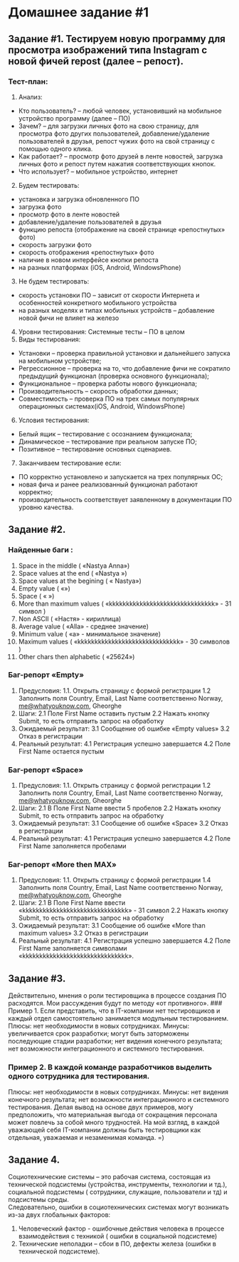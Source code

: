 # Домашнее задание #1

## Задание #1. Тестируем новую программу для просмотра изображений типа Instagram с новой фичей repost (далее – репост). 
### Тест-план:
1. Анализ:
- Кто пользователь? – любой человек, установивший на мобильное устройство программу (далее – ПО)
- Зачем? – для загрузки личных фото на свою страницу, для просмотра фото других пользователей, добавление/удаление пользователей в друзья, репост чужих фото на свой страницу с помощью одного клика. 
- Как работает? – просмотр фото друзей в ленте новостей, загрузка личных фото и репост путем нажатия соответствующих кнопок. 
- Что использует? – мобильное устройство, интернет
2. Будем тестировать:
- установка и загрузка обновленного ПО
- загрузка фото
- просмотр фото в ленте новостей
- добавление/удаление пользователей в друзья
- функцию репоста (отображение на своей странице «репостнутых» фото)
- скорость загрузки фото
- скорость отображения «репостнутых» фото
- наличие в новом интерфейсе кнопки репоста
- на разных платформах (iOS, Android, WindowsPhone)
3. Не будем тестировать:
- скорость установки ПО – зависит от скорости Интернета и особенностей конкретного мобильного устройства
- на разных моделях и типах мобильных устройств – добавление новой фичи не влияет на железо
4. Уровни тестирования:
Системные тесты – ПО в целом
5. Виды тестирования:
- Установки – проверка правильной установки и дальнейшего запуска на мобильном устройстве;
- Регрессионное – проверка на то, что добавление фичи не сократило предыдущий функционал (проверка основного функционала);
- Функциональное – проверка работы нового функционала;
- Производительность – скорость обработки данных;
- Совместимость – проверка ПО на трех самых популярных операционных системах(iOS, Android, WindowsPhone)
6. Условия тестирования:
- Белый ящик – тестирование с осознанием функционала;
- Динамическое – тестирование при реальном запуске ПО;
- Позитивное – тестирование основных сценариев. 
7. Заканчиваем тестирование если:
- ПО корректно установлено и запускается на трех популярных ОС;
- новая фича  и ранее реализованный функционал работают корректно;
- производительность соответствует заявленному в документации ПО уровню качества. 

## Задание #2. 
### Найденные баги :
1.	Space in the middle ( «Nastya Anna»)
2.	Space values at the end ( «Nastya »)
3.	Space values at the begining ( « Nastya»)
4.	Empty value ( «»)
5.	Space ( «        »)
6.	More than maximum values ( «kkkkkkkkkkkkkkkkkkkkkkkkkkkkkkk» - 31 символ )
7.	Non ASCII ( «Настя» - кириллица)
8.	Average value ( «Alla» - среднее значение)
9.	Minimum value ( «a» - минимальное значение)
10.	Maximum values ( «kkkkkkkkkkkkkkkkkkkkkkkkkkkkkk» - 30 символов )
11.	Other chars then alphabetic ( «25624»)

### Баг-репорт «Empty»
1. Предусловия: 
   1.1. Открыть страницу с формой регистрации
   1.2	Заполнить поля Country, Email, Last Name соответственно Norway, me@whatyouknow.com, Gheorghe
2. Шаги:
   2.1 Поле First Name оставить пустым
   2.2 Нажать кнопку Submit, то есть отправить запрос на обработку 
3. Ожидаемый результат:
   3.1 Сообщение об ошибке «Empty values»
  3.2 Отказ в регистрации
4. Реальный результат:
   4.1 Регистрация успешно завершается
   4.2 Поле First Name остается пустым

### Баг-репорт «Space»
1. Предусловия: 
   1.1. Открыть страницу с формой регистрации
   1.2	Заполнить поля Country, Email, Last Name соответственно Norway, me@whatyouknow.com, Gheorghe
2. Шаги:
   2.1 В Поле First Name ввести 5 пробелов
   2.2 Нажать кнопку Submit, то есть отправить запрос на обработку 
3. Ожидаемый результат:
   3.1 Сообщение об ошибке «Space»
   3.2 Отказ в регистрации
4. Реальный результат:
   4.1 Регистрация успешно завершается
   4.2 Поле First Name заполняется пробелами

### Баг-репорт «More then MAX»
1. Предусловия: 
   1.1. Открыть страницу с формой регистрации
   1.4	Заполнить поля Country, Email, Last Name соответственно Norway, me@whatyouknow.com, Gheorghe
2. Шаги:
   2.1 В Поле First Name ввести «kkkkkkkkkkkkkkkkkkkkkkkkkkkkkkk» - 31 символ
   2.2 Нажать кнопку Submit, то есть отправить запрос на обработку 
3. Ожидаемый результат:
  3.1 Сообщение об ошибке «More than maximum values» 
  3.2 Отказ в регистрации
4. Реальный результат:
  4.1 Регистрация успешно завершается
  4.2 Поле First Name заполняется символами «kkkkkkkkkkkkkkkkkkkkkkkkkkkkkkk».

## Задание #3. 
Действительно, мнения о роли тестировщика в процессе создания ПО расходятся. Мои рассуждения будут по методу «от противного». ### Пример 1. Если представить, что в IT-компании нет тестировщиков и каждый отдел самостоятельно занимается модульным тестированием. 
Плюсы: нет необходимости в новых сотрудниках. 
Минусы: увеличивается срок разработки; могут быть заторможены последующие стадии разработки; нет видения конечного результата; нет возможности интеграционного и системного тестирования. 
### Пример 2. В каждой команде разработчиков выделить одного сотрудника для тестирования. 
Плюсы: нет необходимости в новых сотрудниках. 
Минусы: нет видения конечного результата; нет возможности интеграционного и системного тестирования. 
Делая вывод на основе двух примеров, могу предположить, что материальная выгода от сокращения персонала может повлечь за собой много трудностей. На мой взгляд, в каждой уважающей себя IT-компании должны быть тестировщики как отдельная, уважаемая и незаменимая команда. 
=)

## Задание 4. 
Социотехнические системы – это рабочая система, состоящая из технической подсистемы (устройства, инструменты, технологии и тд.), социальной подсистемы ( сотрудники, служащие, пользователи и тд) и подсистемы среды.  
Следовательно, ошибки в социотехнических системах могут возникать из-за двух глобальных факторов:
1.	Человеческий фактор  - ошибочные действия человека в процессе взаимодействия с техникой ( ошибки в социальной подсистеме)
2.	Технические неполадки – сбои в ПО, дефекты железа (ошибки в технической подсистеме). 



